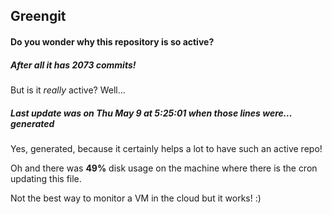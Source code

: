 ## Greengit

#### Do you wonder why this repository is so active?

##### After all it has 2073 commits!

But is it *really* active? Well...

##### Last update was on Thu May 9 at 5:25:01 when those lines were... generated

Yes, generated, because it certainly helps a lot to have such an active repo!

Oh and there was **49%** disk usage on the machine
where there is the cron updating this file.

Not the best way to monitor a VM in the cloud but it works! :)
